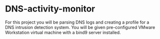 # DNS-activity-monitor

For this project you will be parsing DNS logs and creating a profile for a DNS intrusion detection system. 
You will be given pre-configured VMware Workstation virtual machine with a bind9 server installed.
